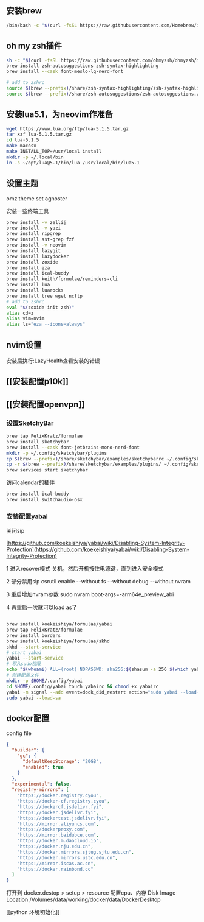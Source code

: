 ## 安装brew
```bash
/bin/bash -c "$(curl -fsSL https://raw.githubusercontent.com/Homebrew/install/HEAD/install.sh)"
```

## oh my zsh插件
```bash
sh -c "$(curl -fsSL https://raw.githubusercontent.com/ohmyzsh/ohmyzsh/master/tools/install.sh)"
brew install zsh-autosuggestions zsh-syntax-highlighting
brew install --cask font-meslo-lg-nerd-font

# add to zshrc
source $(brew --prefix)/share/zsh-syntax-highlighting/zsh-syntax-highlighting.zsh
source $(brew --prefix)/share/zsh-autosuggestions/zsh-autosuggestions.zsh
```

## 安装lua5.1，为neovim作准备
```bash
wget https://www.lua.org/ftp/lua-5.1.5.tar.gz
tar xzf lua-5.1.5.tar.gz
cd lua-5.1.5
make macosx
make INSTALL_TOP=/usr/local install
mkdir -p ~/.local/bin
ln -s ~/opt/lua@5.1/bin/lua /usr/local/bin/lua5.1
```

## 设置主题

omz theme set agnoster

安装一些终端工具

```bash
brew install -v zellij
brew install -v yazi
brew install ripgrep 
brew install ast-grep fzf 
brew install -v neovim
brew install lazygit
brew install lazydocker
brew install zoxide
brew install eza
brew install ical-buddy
brew install keith/formulae/reminders-cli
brew install lua
brew install luarocks
brew install tree wget ncftp
# add to zshrc
eval "$(zoxide init zsh)"
alias cd=z
alias vim=nvim
alias ls="eza --icons=always"
```

## nvim设置

安装后执行:LazyHealth查看安装的错误

## [[安装配置p10k]]

## [[安装配置openvpn]]

### 设置SketchyBar

```bash
brew tap FelixKratz/formulae
brew install sketchybar
brew install --cask font-jetbrains-mono-nerd-font
mkdir -p ~/.config/sketchybar/plugins
cp $(brew --prefix)/share/sketchybar/examples/sketchybarrc ~/.config/sketchybar/sketchybarrc
cp -r $(brew --prefix)/share/sketchybar/examples/plugins/ ~/.config/sketchybar/plugins/
brew services start sketchybar
```

访问calendar的插件

```bash
brew install ical-buddy
brew install switchaudio-osx
```

### 安装配置yabai

关闭sip

[https://github.com/koekeishiya/yabai/wiki/Disabling-System-Integrity-Protection](https://github.com/koekeishiya/yabai/wiki/Disabling-System-Integrity-Protection)

1 进入recover模式
关机，然后开机按住电源键，直到进入安全模式

2 部分禁用sip
csrutil enable --without fs --without debug --without nvram

3 重启增加nvram参数
sudo nvram boot-args=-arm64e_preview_abi

4 再重启一次就可以load as了
```bash

brew install koekeishiya/formulae/yabai 
brew tap FelixKratz/formulae
brew install borders
brew install koekeishiya/formulae/skhd
skhd --start-service
# start yabai 
yabai --start-service 
# 写入sudo权限 
echo "$(whoami) ALL=(root) NOPASSWD: sha256:$(shasum -a 256 $(which yabai) | cut -d " " -f 1) $(which yabai) --load-sa" | sudo tee /private/etc/sudoers.d/yabai 
# 创建配置文件 
mkdir -p $HOME/.config/yabai 
cd $HOME/.config/yabai touch yabairc && chmod +x yabairc 
yabai -m signal --add event=dock_did_restart action="sudo yabai --load-sa" 
sudo yabai --load-sa
```

## docker配置

config file
```json
{
  "builder": {
    "gc": {
      "defaultKeepStorage": "20GB",
      "enabled": true
    }
  },
  "experimental": false,
  "registry-mirrors": [
    "https://docker.registry.cyou",
    "https://docker-cf.registry.cyou",
    "https://dockercf.jsdelivr.fyi",
    "https://docker.jsdelivr.fyi",
    "https://dockertest.jsdelivr.fyi",
    "https://mirror.aliyuncs.com",
    "https://dockerproxy.com",
    "https://mirror.baidubce.com",
    "https://docker.m.daocloud.io",
    "https://docker.nju.edu.cn",
    "https://docker.mirrors.sjtug.sjtu.edu.cn",
    "https://docker.mirrors.ustc.edu.cn",
    "https://mirror.iscas.ac.cn",
    "https://docker.rainbond.cc"
  ]
}
```

打开到 docker.destop > setup > resource
配置cpu、内存
Disk Image Location
/Volumes/data/working/docker/data/DockerDesktop

[[python 环境初始化]]
